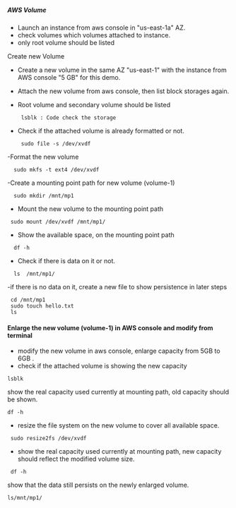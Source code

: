 ##### AWS Volume

- Launch an instance from aws console in "us-east-1a" AZ.
- check volumes which volumes attached to instance. 
- only root volume should be listed

Create new Volume 

- Create a new volume in the same AZ "us-east-1" with the instance from AWS console "5 GB" for this demo.

- Attach the new volume from aws console, then list block storages again.

- Root volume and secondary volume should be listed
  ```
   lsblk : Code check the storage

  ```
- Check if the attached volume is already formatted or not.
  ```
   sudo file -s /dev/xvdf
  ```
-Format the new volume
```
  sudo mkfs -t ext4 /dev/xvdf
```
-Create a mounting point path for new volume (volume-1)
```
  sudo mkdir /mnt/mp1
```
- Mount the new volume to the mounting point path
 ```  
  sudo mount /dev/xvdf /mnt/mp1/
```
- Show the available space, on the mounting point path
 ``` 
   df -h
```
- Check if there is data on it or not.
```
  ls  /mnt/mp1/
```
-if there is no data on it, create a new file to show persistence in later steps
 ```
  cd /mnt/mp1
  sudo touch hello.txt
  ls
```
#### Enlarge the new volume (volume-1) in AWS console and modify from terminal

- modify the new volume in aws console, enlarge capacity from 5GB to 6GB .
- check if the attached volume is showing the new capacity
```
lsblk
```
 show the real capacity used currently at mounting path, old capacity should be shown.
 ```
 df -h
```
- resize the file system on the new volume to cover all available space.
```
 sudo resize2fs /dev/xvdf
```
- show the real capacity used currently at mounting path, new capacity should reflect the modified volume size.
``` 
 df -h
```
 show that the data still persists on the newly enlarged volume.
 ```
 ls/mnt/mp1/
```